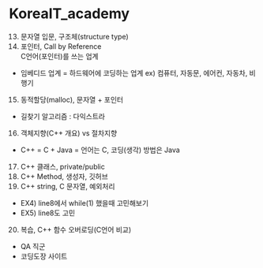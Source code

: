 # KoreaIT_academy
13. 문자열 입문, 구조체(structure type)
14. 포인터, Call by Reference   
C언어(포인터)를 쓰는 업계 
- 임베디드 업계
	= 하드웨어에 코딩하는 업계
  ex)	컴퓨터, 자동문, 에어컨, 자동차, 비행기
15. 동적할당(malloc), 문자열 + 포인터
- 길찾기 알고리즘 : 다익스트라
16. 객체지향(C++ 개요) vs 절차지향
- C++ = C + Java
	= 언어는 C, 코딩(생각) 방법은 Java
17. C++ 클래스, private/public
18. C++ Method, 생성자, 깃허브
19. C++ string, C 문자열, 예외처리
- EX4) line8에서 while(1) 했을때 고민해보기
- EX5) line8도 고민
20. 복습, C++ 함수 오버로딩(C언어 비교)
- QA 직군
- 코딩도장 사이트
